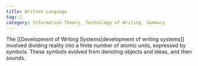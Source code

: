 ```yaml
---
title: Written Language
tag: 🌿 
category: Information Theory, Technology of Writing, Summary
---
```


The [[Development of Writing Systems|development of writing systems]] involved dividing reality into a finite number of atomic units, expressed by symbols. These symbols evolved from denoting objects and ideas, and then sounds.